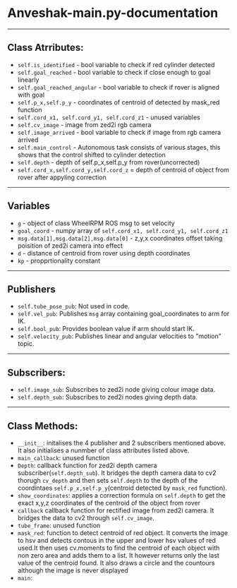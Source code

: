 # Anveshak-main.py-documentation

---

## Class Atrributes:
- `self.is_identified` - bool variable to check if red cylinder detected
- `self.goal_reached` - bool variable to check if close enough to goal linearly
- `self.goal_reached_angular` - bool variable to check if rover is aligned with goal
- `self.p_x,self.p_y` - coordinates of centroid of detected by mask_red function
- `self.cord_x1, self.cord_y1, self.cord_z1` - unused variables
- `self.cv_image` - image from zed2i rgb camera
- `self.image_arrived` - bool variable to check if image from rgb camera arrived
- `self.main_control` - Autonomous task consists of various stages, this shows that the control shifted to cylinder detection 
- `self.depth` - depth of self.p_x,self.p_y from rover(uncorrected)
- `self.cord_x,self.cord_y,self.cord_z` = depth of centroid of object from rover after appyling correction

---

## Variables
- `g` - object of class WheelRPM ROS msg to set velocity 
- `goal_coord` - numpy array of `self.cord_x1, self.cord_y1, self.cord_z1`
- `msg.data[1],msg.data[2],msg.data[0]` - z,y,x coordinates offset taking poisition of zed2i camera into effect
- `d` - distance of centroid from rover using depth coordinates
- `kp` - propprtionality constant

---

## Publishers
* `self.tube_pose_pub`: Not used in code.
* `self.vel_pub`: Publishes `msg` array containing goal_coordinates to arm for IK.
* `self.bool_pub`: Provides boolean value if arm should start IK.
* `self.velocity_pub`: Publishes linear and angular velocities to "motion" topic.

---

## Subscribers:
* `self.image_sub`: Subscribes to zed2i node giving colour image data.
* `self.depth_sub`: Subscribes to zed2i nodes giving depth data.

---

## Class Methods:
* `__init__`: initalises the 4 publisher and 2 subscribers mentioned above. It also initialises a nunmber of class attributes listed above.
* `main_callback`: unused function
* `Depth`: callback function for zed2i depth camera subscriber(`self.depth_sub`). It bridges the depth camera data to cv2 thorugh `cv_depth` and then sets `self.depth` to the
  depth of the coordintaes `self.p_x,self.p_y`(centroid detected by `mask_red` function).
* `show_coordinates`: applies a correction formula on `self.depth` to get the exact x,y,z coordinates of the centroid of the object from rover
* `callback` callback function for rectified image from zed2i camera. It bridges the data to cv2 through `self.cv_image`.
* `tube_frame`: unused function
* `mask_red`: function to detect centroid of red object. It converts the image to hsv and detects contous in the upper and lower hsv values of red used.It then uses cv.moments to
  find the centroid of each object with non zero area and adds them to a list. It however returns only the last value of the centroid found. It also draws a circle and the countours
  although the image is never displayed
* `main`:  
